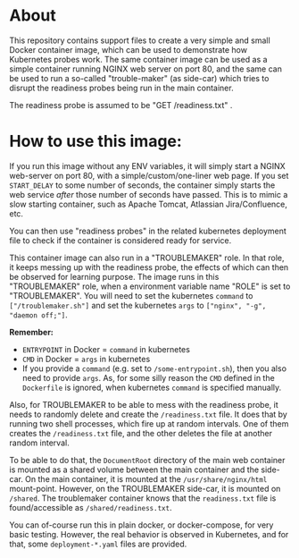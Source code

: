 # About
This repository contains support files to create a very simple and small Docker container image, which can be used to demonstrate how Kubernetes probes work. The same container image can be used as a simple container running NGINX web server on port 80, and the same can be used to run a so-called "trouble-maker" (as side-car) which tries to disrupt the readiness probes being run in the main container.

The readiness probe is assumed to be "GET /readiness.txt" .

# How to use this image:

If you run this image without any ENV variables, it will simply start a NGINX web-server on port 80, with a simple/custom/one-liner web page. If you set `START_DELAY` to some number of seconds, the container simply starts the web service *after* those number of seconds have passed. This is to mimic a slow starting container, such as Apache Tomcat, Atlassian Jira/Confluence, etc.

You can then use "readiness probes" in the related kubernetes deployment file to check if the container is considered ready for service.

This container image can also run in a "TROUBLEMAKER" role. In that role, it keeps messing up with the readiness probe, the effects of which can then be observed for learning purpose. The image runs in this "TROUBLEMAKER" role, when a environment variable name "ROLE" is set to "TROUBLEMAKER". You will need to set the kubernetes `command` to `["/troublemaker.sh"]` and set the kubernetes `args` to  `["nginx", "-g", "daemon off;"]`.

**Remember:**
* `ENTRYPOINT` in Docker = `command` in kubernetes
* `CMD` in Docker = `args` in kubernetes 
* If you provide a `command` (e.g. set to `/some-entrypoint.sh`), then you also need to provide `args`.
    As, for some silly reason the `CMD`  defined in the `Dockerfile` is ignored,
    when kubernetes `command` is specified manually.

Also, for TROUBLEMAKER to be able to mess with the readiness probe, it needs to randomly delete and create the `/readiness.txt` file. It does that by running two shell processes, which fire up at random intervals. One of them creates the `/readiness.txt` file, and the other deletes the file at another random interval.

To be able to do that, the `DocumentRoot` directory of the main web container is mounted as a shared volume between the main container and the side-car. On the main container, it is mounted at the `/usr/share/nginx/html` mount-point. However, on the TROUBLEMAKER side-car, it is mounted on `/shared`. The troublemaker container knows that the `readiness.txt` file is found/accessible as `/shared/readiness.txt`.

You can of-course run this in plain docker, or docker-compose, for very basic testing. However, the real behavior is observed in Kubernetes, and for that, some `deployment-*.yaml` files are provided.


